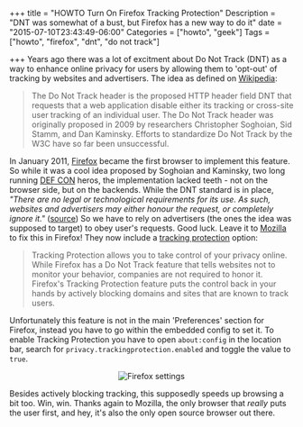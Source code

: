+++
title = "HOWTO Turn On Firefox Tracking Protection"
Description = "DNT was somewhat of a bust, but Firefox has a new way to do it"
date = "2015-07-10T23:43:49-06:00"
Categories = ["howto", "geek"]
Tags = ["howto", "firefox", "dnt", "do not track"]

+++
Years ago there was a lot of excitment about Do Not Track (DNT) as a way to enhance online privacy for users by allowing them to 'opt-out' of tracking by websites and advertisers. The idea as defined on [Wikipedia](https://en.wikipedia.org/wiki/List_of_HTTP_header_fields):

> The Do Not Track header is the proposed HTTP header field DNT that requests that a web application disable either its tracking or cross-site user tracking of an individual user. The Do Not Track header was originally proposed in 2009 by researchers Christopher Soghoian, Sid Stamm, and Dan Kaminsky. Efforts to standardize Do Not Track by the W3C have so far been unsuccessful.
<!--more-->
In January 2011, [Firefox](http://mozilla-firefox.com/) became the first browser to implement this feature. So while it was a cool idea proposed by Soghoian and Kaminsky, two long running [DEF CON](https://defcon.org/) heros, the implementation lacked teeth - not on the browser side, but on the backends. While the DNT standard is in place, <i>"There are no legal or technological requirements for its use. As such, websites and advertisers may either honour the request, or completely ignore it."</i> ([source](https://en.wikipedia.org/wiki/Do_Not_Track#cite_note-bi-gapingflaw-25)) So we have to rely on advertisers (the ones the idea was supposed to target) to obey user's requests. Good luck. Leave it to [Mozilla](https://mozilla.org) to fix this in Firefox! They now include a [tracking protection](https://support.mozilla.org/en-US/kb/tracking-protection-firefox#w_how-to-turn-on-tracking-protection) option:

> Tracking Protection allows you to take control of your privacy online. While Firefox has a Do Not Track feature that tells websites not to monitor your behavior, companies are not required to honor it. Firefox's Tracking Protection feature puts the control back in your hands by actively blocking domains and sites that are known to track users. 

Unfortunately this feature is not in the main 'Preferences' section for Firefox, instead you have to go within the embedded config to set it. To enable Tracking Protection you have to open `about:config` in the location bar, search for `privacy.trackingprotection.enabled` and toggle the value to `true`. 
<div align="center"><img src="/2015/dnt.png" border="0" alt="Firefox settings"></div>

Besides actively blocking tracking, this supposedly speeds up browsing a bit too. Win, win. Thanks again to Mozilla, the only browser that *really* puts the user first, and hey, it's also the only open source browser out there.
